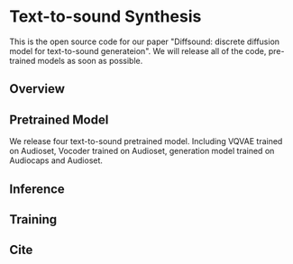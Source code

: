 # Text-to-sound Synthesis
This is the open source code for our paper "Diffsound: discrete diffusion model for text-to-sound generateion". We will release all of the code, pre-trained models as soon as possible.

## Overview


## Pretrained Model
We release four text-to-sound pretrained model. Including VQVAE trained on Audioset, Vocoder trained on Audioset, generation model trained on Audiocaps and Audioset.

## Inference


## Training

## Cite 


